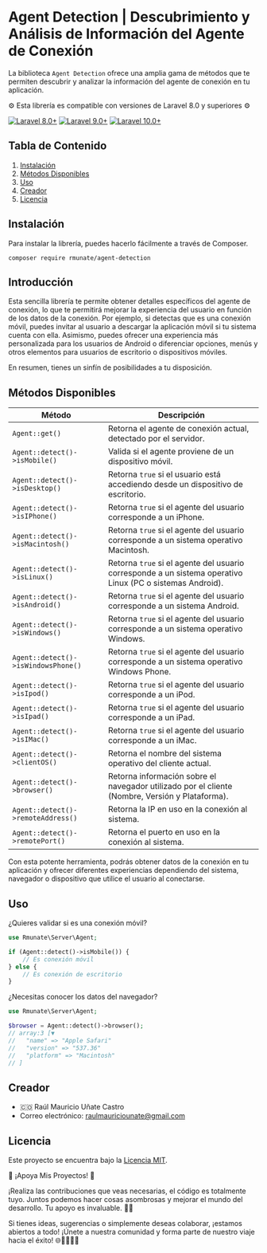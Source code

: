 # Agent Detection | Descubrimiento y Análisis de Información del Agente de Conexión

La biblioteca `Agent Detection` ofrece una amplia gama de métodos que te permiten descubrir y analizar la información del agente de conexión en tu aplicación.

⚙️ Esta librería es compatible con versiones de Laravel 8.0 y superiores ⚙️

[![Laravel 8.0+](https://img.shields.io/badge/Laravel-8.0%2B-orange.svg)](https://laravel.com)
[![Laravel 9.0+](https://img.shields.io/badge/Laravel-9.0%2B-orange.svg)](https://laravel.com)
[![Laravel 10.0+](https://img.shields.io/badge/Laravel-10.0%2B-orange.svg)](https://laravel.com)

## Tabla de Contenido
1. [Instalación](#instalación)
2. [Métodos Disponibles](#métodos-disponibles)
3. [Uso](#uso)
4. [Creador](#creador)
5. [Licencia](#licencia)

## Instalación
Para instalar la librería, puedes hacerlo fácilmente a través de Composer.
```shell
composer require rmunate/agent-detection
```

## Introducción
Esta sencilla librería te permite obtener detalles específicos del agente de conexión, lo que te permitirá mejorar la experiencia del usuario en función de los datos de la conexión. Por ejemplo, si detectas que es una conexión móvil, puedes invitar al usuario a descargar la aplicación móvil si tu sistema cuenta con ella. Asimismo, puedes ofrecer una experiencia más personalizada para los usuarios de Android o diferenciar opciones, menús y otros elementos para usuarios de escritorio o dispositivos móviles.

En resumen, tienes un sinfín de posibilidades a tu disposición.

## Métodos Disponibles

| Método | Descripción |
| ------ | ----------- |
| `Agent::get()` | Retorna el agente de conexión actual, detectado por el servidor. |
| `Agent::detect()->isMobile()` | Valida si el agente proviene de un dispositivo móvil. |
| `Agent::detect()->isDesktop()` | Retorna `true` si el usuario está accediendo desde un dispositivo de escritorio. |
| `Agent::detect()->isIPhone()` | Retorna `true` si el agente del usuario corresponde a un iPhone. |
| `Agent::detect()->isMacintosh()` | Retorna `true` si el agente del usuario corresponde a un sistema operativo Macintosh. |
| `Agent::detect()->isLinux()` | Retorna `true` si el agente del usuario corresponde a un sistema operativo Linux (PC o sistemas Android). |
| `Agent::detect()->isAndroid()` | Retorna `true` si el agente del usuario corresponde a un sistema Android. |
| `Agent::detect()->isWindows()` | Retorna `true` si el agente del usuario corresponde a un sistema operativo Windows. |
| `Agent::detect()->isWindowsPhone()` | Retorna `true` si el agente del usuario corresponde a un sistema operativo Windows Phone. |
| `Agent::detect()->isIpod()` | Retorna `true` si el agente del usuario corresponde a un iPod. |
| `Agent::detect()->isIpad()` | Retorna `true` si el agente del usuario corresponde a un iPad. |
| `Agent::detect()->isIMac()` | Retorna `true` si el agente del usuario corresponde a un iMac. |
| `Agent::detect()->clientOS()` | Retorna el nombre del sistema operativo del cliente actual. |
| `Agent::detect()->browser()` | Retorna información sobre el navegador utilizado por el cliente (Nombre, Versión y Plataforma).|
| `Agent::detect()->remoteAddress()` | Retorna la IP en uso en la conexión al sistema. |
| `Agent::detect()->remotePort()` | Retorna el puerto en uso en la conexión al sistema. |

Con esta potente herramienta, podrás obtener datos de la conexión en tu aplicación y ofrecer diferentes experiencias dependiendo del sistema, navegador o dispositivo que utilice el usuario al conectarse.

## Uso

¿Quieres validar si es una conexión móvil?
```php
use Rmunate\Server\Agent;

if (Agent::detect()->isMobile()) {
    // Es conexión móvil
} else {
    // Es conexión de escritorio
}
```

¿Necesitas conocer los datos del navegador?
```php
use Rmunate\Server\Agent;

$browser = Agent::detect()->browser();
// array:3 [▼
//   "name" => "Apple Safari"
//   "version" => "537.36"
//   "platform" => "Macintosh"
// ]
```

## Creador
- 🇨🇴 Raúl Mauricio Uñate Castro
- Correo electrónico: raulmauriciounate@gmail.com

## Licencia
Este proyecto se encuentra bajo la [Licencia MIT](https://choosealicense.com/licenses/mit/).

🌟 ¡Apoya Mis Proyectos! 🚀

¡Realiza las contribuciones que veas necesarias, el código es totalmente tuyo. Juntos podemos hacer cosas asombrosas y mejorar el mundo del desarrollo. Tu apoyo es invaluable. 💖✨

Si tienes ideas, sugerencias o simplemente deseas colaborar, ¡estamos abiertos a todo! ¡Únete a nuestra comunidad y forma parte de nuestro viaje hacia el éxito! 🌐👩‍💻👨‍💻